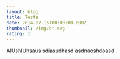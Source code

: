 ```yaml
---
layout: blog
title: Teste
date: 2014-07-15T00:00:00.000Z
thumbnail: /img/br.svg
rating: 1
---
```

AIUshIUhsaus sdiasudhasd asdnaoshdoasd
